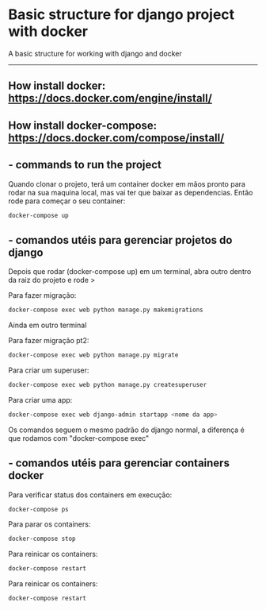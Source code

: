 # Basic structure for django project with docker

A basic structure for working with django and docker

---
 How install docker: https://docs.docker.com/engine/install/
--
 How install docker-compose: https://docs.docker.com/compose/install/
---

## - commands to run the project

Quando clonar o projeto, terá um container docker em mãos pronto para rodar na sua maquina local,
mas vai ter que baixar as dependencias. Então rode para começar o seu container:

```bash
docker-compose up
```

## - comandos utéis para gerenciar projetos do django

Depois que rodar (docker-compose up) em um terminal, abra outro dentro da raiz do projeto e rode >

Para fazer migração:
```bash
docker-compose exec web python manage.py makemigrations
```

Ainda em outro terminal

Para fazer migração pt2:
```bash
docker-compose exec web python manage.py migrate
```

Para criar um superuser:
```bash
docker-compose exec web python manage.py createsuperuser
```

Para criar uma app:
```bash
docker-compose exec web django-admin startapp <nome da app>
```

Os comandos seguem o mesmo padrão do django normal, a diferença é que rodamos com "docker-compose exec"

## - comandos utéis para gerenciar containers docker

Para verificar status dos containers em execução:
```bash
docker-compose ps
```

Para parar os containers:
```bash
docker-compose stop
```

Para reinicar os containers:
```bash
docker-compose restart
```

Para reinicar os containers:
```bash
docker-compose restart
```






